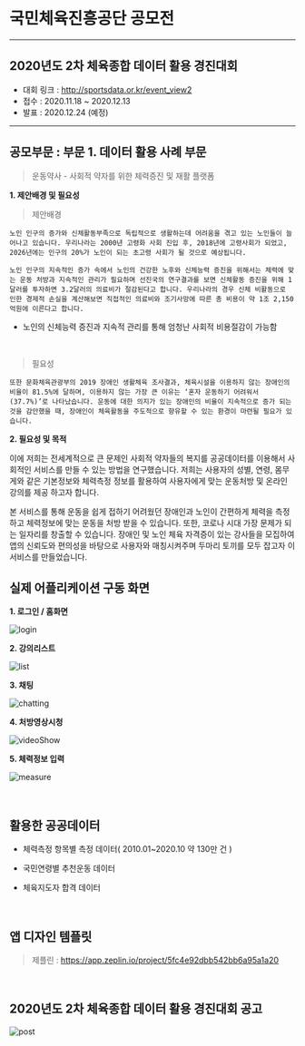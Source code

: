 # 국민체육진흥공단 공모전

---

## 2020년도 2차 체육종합 데이터 활용 경진대회

- 대회 링크 : http://sportsdata.or.kr/event_view2
- 접수 : 2020.11.18 ~ 2020.12.13
- 발표 : 2020.12.24 (예정)

---

## 공모부문 : 부문 1. 데이터 활용 사례 부문

> 운동약사 - 사회적 약자를 위한 체력증진 및 재활 플랫폼


**1. 제안배경 및 필요성**

> 제안배경

```
노인 인구의 증가와 신체활동부족으로 독립적으로 생활하는데 어려움을 겪고 있는 노인들이 늘어나고 있습니다. 우리나라는 2000년 고령화 사회 진입 후, 2018년에 고령사회가 되었고, 2026년에는 인구의 20%가 노인이 되는 초고령 사회가 될 것으로 예상됩니다.

노인 인구의 지속적인 증가 속에서 노인의 건강한 노후와 신체능력 증진을 위해서는 체력에 맞는 운동 처방과 지속적인 관리가 필요하며 선진국의 연구결과를 보면 신체활동 증진을 위해 1달러를 투자하면 3.2달러의 의료비가 절감된다고 합니다. 우리나라의 경우 신체 비활동으로 인한 경제적 손실을 계산해보면 직접적인 의료비와 조기사망에 따른 총 비용이 약 1조 2,150억원에 이른다고 합니다.
```

- 노인의 신체능력 증진과 지속적 관리를 통해 엄청난 사회적 비용절감이 가능함

<br/>

> 필요성

```
또한 문화체육관광부의 2019 장애인 생활체육 조사결과, 체육시설을 이용하지 않는 장애인의 비율이 81.5%에 달하며, 이용하지 않는 가장 큰 이유는 ‘혼자 운동하기 어려워서(37.7%)’로 나타났습니다. 운동에 대한 의지가 있는 장애인의 비율이 지속적으로 증가 되는 것을 감안했을 때, 장애인이 체육활동을 주도적으로 향유할 수 있는 환경이 마련될 필요가 있습니다.
```




**2. 필요성 및 목적**

  이에 저희는 전세계적으로 큰 문제인 사회적 약자들의 복지를 공공데이터를 이용해서 사회적인 서비스를 만들 수 있는 방법을 연구했습니다. 저희는 사용자의 성별, 연령, 몸무게와 같은 기본정보와 체력측정 정보를 활용하여 사용자에게 맞는 운동처방 및 온라인 강의를 제공 하고자 합니다.

  

  본 서비스를 통해 운동을 쉽게 접하기 어려웠던 장애인과 노인이 간편하게 체력을 측정하고 체력정보에 맞는 운동을 처방 받을 수 있습니다. 또한, 코로나 시대 가장 문제가 되는 일자리를 창출할 수 있습니다. 장애인 및 노인 체육 자격증이 있는 강사들을 모집하여 앱의 신뢰도와 편의성을 바탕으로 사용자와 매칭시켜주며 두마리 토끼를 모두 잡고자 이 서비스를 만들었습니다.





  

## 실제 어플리케이션 구동 화면

**1. 로그인 / 홈화면**

![login](https://user-images.githubusercontent.com/48685242/102718376-26e30900-432b-11eb-9766-4a58d7bcda75.png)

**2. 강의리스트**

![list](https://user-images.githubusercontent.com/48685242/102718390-395d4280-432b-11eb-8b8e-7c66e7a1f0a4.png)

**3. 채팅**

![chatting](https://user-images.githubusercontent.com/48685242/102718397-3f532380-432b-11eb-82f4-36f24a416dc2.png)

**4. 처방영상시청**

![videoShow](https://user-images.githubusercontent.com/48685242/102718410-4bd77c00-432b-11eb-9d1d-d6e744996932.png)

**5. 체력정보 입력**

![measure](https://user-images.githubusercontent.com/48685242/102718414-51cd5d00-432b-11eb-9563-fb3e7f443893.png)


<br/>

## 활용한 공공데이터

- 체력측정 항목별 측정 데이터( 2010.01~2020.10 약 130만 건 )

- 국민연령별 추천운동 데이터

- 체육지도자 합격 데이터

<br/>

## 앱 디자인 템플릿

> 제플린 : https://app.zeplin.io/project/5fc4e92dbb542bb6a95a1a20

<br/>

## 2020년도 2차 체육종합 데이터 활용 경진대회 공고

![post](https://user-images.githubusercontent.com/48685242/102717123-96ed9100-4323-11eb-9093-205fc63de525.jpg)


